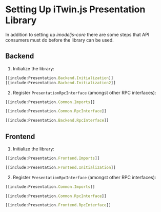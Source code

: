 # Setting Up iTwin.js Presentation Library

In addition to setting up *imodeljs-core* there are some steps that API
consumers must do before the library can be used.

## Backend

1. Initialize the library:

  ```ts
  [[include:Presentation.Backend.Initialization]]
  [[include:Presentation.Backend.Initialization2]]
  ```

2. Register `PresentationRpcInterface` (amongst other RPC interfaces):

  ```ts
  [[include:Presentation.Common.Imports]]
  ```

  ```ts
  [[include:Presentation.Common.RpcInterface]]
  ```

  ```ts
  [[include:Presentation.Backend.RpcInterface]]
  ```

## Frontend

1. Initialize the library:

  ``` ts
  [[include:Presentation.Frontend.Imports]]
  ```

  ``` ts
  [[include:Presentation.Frontend.Initialization]]
  ```

2. Register `PresentationRpcInterface` (amongst other RPC interfaces):

  ``` ts
  [[include:Presentation.Common.Imports]]
  ```

  ``` ts
  [[include:Presentation.Common.RpcInterface]]
  ```

  ``` ts
  [[include:Presentation.Frontend.RpcInterface]]
  ```
